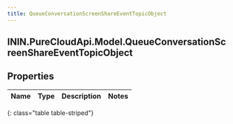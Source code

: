 ```yaml
---
title: QueueConversationScreenShareEventTopicObject
---
```

## ININ.PureCloudApi.Model.QueueConversationScreenShareEventTopicObject

## Properties

|Name | Type | Description | Notes|
|------------ | ------------- | ------------- | -------------|
{: class="table table-striped"}


